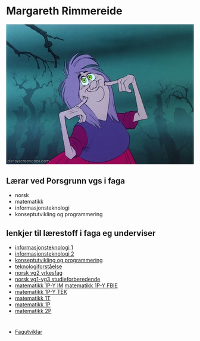 # Margareth Rimmereide
![mdm_mim](mdmMim.webp)
## Lærar ved Porsgrunn vgs i faga
- norsk
- matematikk
- informasjonsteknologi
- konseptutvikling og programmering


## lenkjer til lærestoff i faga eg underviser
- [informasjonsteknologi 1](#)
- [informasjonsteknologi 2](https://github.com/mimmelim/IT2_nyLaereplan/blob/main/README.md)
- [konseptutvikling og programmering](https://github.com/mimmelim/konseptutvikling_og_programmering/blob/main/README.md)
- [teknologiforståelse](#)
- [norsk vg2 yrkesfag](https://github.com/mimmelim/Norsk-IM-vg2/blob/main/README.md)
- [norsk vg1-vg3 studieforberedende](#)
- [matematikk 1P-Y IM](https://github.com/mimmelim/matematikk-IM-1PY/blob/main/README.md)
  [matematikk 1P-Y FBIE](#)
- [matematikk 1P-Y TEK](#)
- [matematikk 1T](#)
- [matematikk 1P](#)
- [matematikk 2P](#)


# 
- [Fagutviklar](https://github.com/mimmelim/fagutvikler/blob/main/README.md)
